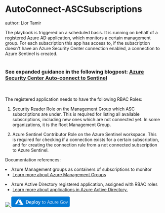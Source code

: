 # AutoConnect-ASCSubscriptions
author: Lior Tamir

The playbook is triggered on a scheduled basis.
It is running on behalf of a registered Azure AD application, which monitors a certain management group.
For each subscription this app has access to, if the subscription doesn't have an Azure Security Center connection enabled, a connection to Azure Sentinel is created.<br><br>
### See expanded guidance in the following blogpost: [Azure Security Center Auto-connect to Sentinel](https://techcommunity.microsoft.com/t5/azure-sentinel/azure-security-center-auto-connect-to-sentinel/ba-p/1387539)
<br><br>
The registered application needs to have the following RBAC Roles:

1. Security Reader Role on the Management Group which ASC subscriptions are under.
This is required for listing all available subscriptions, including new ones which are not connected yet. In some organizations, it is the Root Management Group.

2. Azure Sentinel Contributor Role on the Azure Sentinel workspace.
This is required for checking if a connection exists for a certain subscription, and for creating the connection rule from a not connected subscription to Azure Sentinel.

Documentation references:

<li>Azure Management groups as containers of subscriptions to monitor
<ul>
<li><a href="https://docs.microsoft.com/azure/governance/management-groups/overview" target="_blank" rel="noopener">Learn more about Azure Management Groups</a></li>
</ul>
</li>
<li>Azure Active Directory registered application, assigned with RBAC roles
<ul>
<li><a href="https://docs.microsoft.com/azure/active-directory/develop/app-objects-and-service-principals" target="_blank" rel="noopener">Learn more about applications in Azure Active Directory.</a></li>
</ul>
</li>
</ul>

<a href="https://portal.azure.com/#create/Microsoft.Template/uri/https%3A%2F%2Fraw.githubusercontent.com%2FAzure%2FAzure-Sentinel%2Fmaster%2FPlaybooks%2FAutoConnect-ASCSubscriptions%2Fazuredeploy.json" target="_blank">
    <img src="https://aka.ms/deploytoazurebutton""/>
</a>
<a href="https://portal.azure.us/#create/Microsoft.Template/uri/https%3A%2F%2Fraw.githubusercontent.com%2FAzure%2FAzure-Sentinel%2Fmaster%2FPlaybooks%2FAutoConnect-ASCSubscriptions%2Fazuredeploy.json" target="_blank">
<img src="https://raw.githubusercontent.com/Azure/azure-quickstart-templates/master/1-CONTRIBUTION-GUIDE/images/deploytoazuregov.png"/>
</a>
